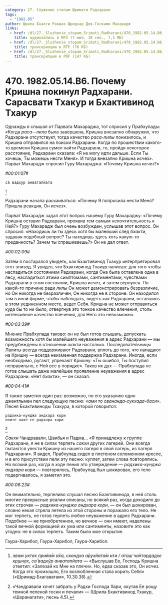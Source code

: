 ```yaml
---
category: 27. Служение стопам Шримати Радхарани
tags:
  - "1982.05"
author: Шрила Бхакти Ракшак Шридхар Дев-Госвами Махарадж
links:
  - href: /dl/27._Sluzhenie_stopam_Srimati_Radharani/470_1982.05.14.B6_SridharMj_Pochemu_Krishna_pokinul_Radharani__Sarasvati_Thakur_i_Bhaktivinod_Thakur.mp3
    title: аудиозапись в MP3 (7 мин. 18 сек., 7,1 МБ)
  - href: /dl/27._Sluzhenie_stopam_Srimati_Radharani/470_1982.05.14.B6_SridharMj_Pochemu_Krishna_pokinul_Radharani__Sarasvati_Thakur_i_Bhaktivinod_Thakur.rtf
    title: транскрипцию в RTF (76 КБ)
  - href: /dl/27._Sluzhenie_stopam_Srimati_Radharani/470_1982.05.14.B6_SridharMj_Pochemu_Krishna_pokinul_Radharani__Sarasvati_Thakur_i_Bhaktivinod_Thakur.pdf
    title: транскрипцию в PDF (147 КБ)
---
```


# 470. 1982.05.14.B6. Почему Кришна покинул Радхарани. Сарасвати Тхакур и Бхактивинод Тхакур

Однажды я слышал от Парвата Махараджа, тот спросил у Прабхупады: «Когда *раса*—*лила* была завершена, Кришна внезапно обнаружил, что Радхарани отсутствует, тогда качество *раса-лилы* понизилось, и Кришна отправился на поиски Радхарани. Когда по прошествии какого-то времени Кришна сумел найти Радхарани, то, пройдя некоторое расстояние, Радхарани сказала: «Я не могу идти дальше. Если Ты хочешь, Ты можешь нести Меня». И тогда внезапно Кришна исчез». Парват Махарадж спросил Гуру Махараджа: «Почему Кришна исчез?»

*#00:01:07#*

    са̄ вадхӯр анватапйата
[^_ftn1]

Радхарани начала раскаиваться: «Почему Я попросила нести Меня? Пришла реакция, Он исчез».

Парват Махарадж задал этот вопрос нашему Гуру Махараджу: «Почему Кришна оставил Радхарани, проявив тем самым непочтительность к Ней?» Гуру Махарадж был очень возбужден, услышав этот вопрос. Он спросил: «Находишь ли ты здесь хотя бы малейший след *бхакти*, задавая подобный вопрос? Ты находишь здесь хоть какую-то преданность? Зачем ты спрашиваешь?» Он не дал ответ.

*#00:02:09#*

Затем я постарался увидеть, как Бхактивинод Тхакур интерпретировал этот эпизод. Я увидел, что Бхактивинод Тхакур написал: для того чтобы насладиться состоянием Радхарани, когда Она была оставлена одна в лесу, насладиться этими симптомами, сантиментами, чувствами Радхарани в этом состоянии, Кришна исчез, и затем вернулся. По какой-то причине ради *лилы* Он может демонстрировать безразличие, но Он никогда не безразличен, Он никогда не в стороне. Он находился там в иной форме, чтобы наблюдать, видеть как Радхарани, оставшись в этом уединенном месте, ведет Себя. Кришна не может отправиться куда бы то ни было, отвергнув это тонкое качество влечения, столь интенсивное качество влечения, для Него это невозможно.

*#00:03:39#*

Мнение Прабхупада таково: он не был готов слышать, допускать возможность хотя бы малейшего неуважения в адрес Радхарани — мы предубеждены в отношении *шакти* настолько. Последовательницы Лалиты всегда поддерживают Радхарани, вплоть до того, что нападают на Кришну — всегда неизменная поддержка Радхарани. Иногда, если необходимо, ругают, упрекают Кришну: «Ты ошибся, Ты поступил неправильно, с Ней все в порядке». Таков их дух — Прабхупада не готов слышать даже малейшее проявление неуважения в адрес Радхарани. «Нет *бхакти*», — он сказал.

*#00:04:41#*

Я также заметил один раз: возможно, по его указанию один джентльмен пел следующую песню: «*ами то свананда-сукхада-баси*». Песня Бхактивиноды Тхакура, в которой говорится:

    радхика-кунджа андхара кори
    лоите чахе се радхара хари
[^_ftn2]

*Сакхи* Чандравали, Шаибья и Падма… «Я принадлежу к группе Радхарани, я не в силах терпеть *сакхи* других лагерей. Они всегда пытаются увести Кришну из нашего лагеря в свой лагерь, из лагеря Радхарани». Я видел, Прабхупад сидел в плетеном соломенном кресле, и в его присутствии пели эту песню: куплет, затем слова повторялись. Но всякий раз, когда в ходе пения это утверждение — *радхика-кунджа андхара кори* — повторялось, Прабхупад был шокирован, его тело подергивалось, я заметил это.

*#00:06:23#*

Он внимательно, терпеливо слушал песню Бхактивинода, в ней столь многие прекрасные реалии описаны, но всякий раз, когда доходило до этих строчек — *радхика-кунджа андхара кори*, — он был шокирован, словно некая стрела летела из этой стороны и поражало его тело. Не мог терпеть, не готов терпеть любое неуважение в адрес Радхарани. Подобное — не приобретенное, но вечное — они имеют, наделены такой вечной формацией их ума или сантименты, назовите это как угодно: не в силах терпеть. Таким было мое открытие.

Гаура-Харибол, Гаура-Харибол, Гаура-Харибол.



[^_ftn1]: *эвам уктах̣ прийа̄м а̄ха, скандха а̄рухйата̄м ити / аташ́ ча̄нтардадхе кр̣шн̣ах̣, са̄ вадхӯр анватапйата* — «Выслушав Ее, Господь Кришна ответил: «Залезай ко Мне на плечи». Но, едва сказав это, Он исчез. Когда это произошло, Его возлюбленная стала корить Себя» («Шримад-Бхагаватам», 10.30.38).

[^_ftn2]: «Чандравали хочет забрать у Радхи Господа Хари, окутав Ее рощу темной пеленой тоски и печали» — (Шрила Бхактивинод Тхакур, «Шаранагати», песнь 4.5).

